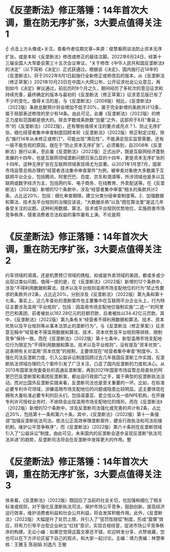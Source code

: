 # 《反垄断法》修正落锤：14年首次大调，重在防无序扩张，3大要点值得关注1

☝ 点击上方头像或+关注，查看作者往期文章~来源：俊慧看网谈法防止资本无序扩张，或是本轮《反垄断法》修改或修正的最佳注脚。2022年6月24日，经第十三届全国人大常委会第三十五次会议审议，“关于修改《中华人民共和国反垄断法》的决定”（以下简称《决定》）正式获通过。根据该《决定》，国内施行近14年的《反垄断法》，将于2022年8月1日起施行全新修正或修改后的版本。从《反垄断法（修正草案）》2021年10月23日在中国人大网公布，公开征求社会公众意见，再到如今《决定》审议通过，前后历时8个月之久，期间经历了多轮次的意见征求和持续完善，最终确定的版本与最初的《反垄断法（修正草案）》征求意见版已有了不少的变化。值得关注的是，与《反垄断法》（2008版）相比，《反垄断法》（2022版）条款总数预计将会增加不低于20%，属于完全新增的条款共计12条，属于局部表述修改的至少有14条。由此可见，此番《反垄断法》（2022版）的修正力度和范围都是很大的。除去字数或条款数“加量”之外，这部将于8月“重装上市”的《反垄断法》（2022版），还有哪些值得关注的要点或亮点？1、防止无序扩张，细化经营者集中审查制度回顾本轮《反垄断法》（2022版）修正制定过程，除去“施行14年从未修正或修订”，可能出现“滞后性”，不能满足现实监管需要。还有一层不能忽视的原因，就在于“防止资本无序扩张”。必须看到，自2008年《反垄断法》施行以来，至此番《反垄断法》（2022版）正式出炉，既是互联网经济蓬勃发展的十四年，也是互联网领域垄断问题日渐凸显的十四年，更是资本无序扩张的十四年。这种无序扩张在互联网领域表现得尤为显著。以2021年1月至7月，国家市场监管总局办理的“经营者违法集中审查案件”为例，被审查对象绝大多数属于互联网平台企业，包括腾讯、阿里巴巴、百度、京东和滴滴等，所涉领域也是多以互联网或数字经济为主，包括网约车、电子商务、在线教育、外卖配送等。在《反垄断法》（2022版）新增的12个条款中，涉及“经营者集中审查”相关的条款共计2条，占比近20%，包括：细化审查期限，建立分类分级审查制度等。2、加强数据和算法、技术及平台规则的治理应该说，“大数据杀熟”以及“困在算法里”是这几年备受关注的议题。这种利用数据、算法、技术或平台规则优势地位，实施损害市场竞争秩序，侵害消费者合法权益的事件屡有上演。不论是网

# 《反垄断法》修正落锤：14年首次大调，重在防无序扩张，3大要点值得关注2

约车领域的滴滴，还是机票预订领域的携程，抑或是外卖领域的美团，都或多或少出现过类似问题。值得一提的是，在《反垄断法》（2022版）新增的12个条款中，涉及“不得利用数据和算法、技术以及平台规则滥用市场支配地位的行为”禁止性要求的条款共计2条，占比近20%，分别涉及《反垄断法》（2022版）第九条和第十七条。事实上，近几年查处的垄断案件也主要集中在互联网平台企业头上，行为特征主要涉及滥用“平台规则”，包括：因滥用市场支配地位强制实施“二选一”的阿里巴巴和美团，前者被处以182.28亿元的巨额罚款，后者被处以34.42亿元罚款。其中，《反垄断法》（2022版）第九条有关“经营者不得利用数据和算法、技术、资本优势以及平台规则等从事本法禁止的垄断行为”，与《反垄断法（修正草案）》征求意见稿中“经营者不得滥用数据和算法、技术、资本优势及平台规则等排除、限制竞争”保持一致。而在《反垄断法》（2022版）第十七条中，新型滥用市场支配地位行为限定为“不得利用数据和算法、技术以及平台规则”，没有提及“资本优势”。这表明有关对滥用“资本优势”的规制，主要体现在“经营者集中审查”制度中。3、强化司法反垄断力度，引入公益诉讼制度回顾过去几年我国反垄断工作实践，反垄断执法领域办理的几个案件引发了广泛关注，凸显了国内反垄断的力度和决心。从2013年国家发改委查处的高通反垄断案，再到2021年国家市场监管总局查处的阿里巴巴反垄断案和美团反垄断案，都出自行政部门之手，属于典型的反垄断执法活动。而对比国外反垄断实践来看，反垄断司法也是至关重要的一环。比如，在标准必要专利许可领域，涉嫌滥用市场支配地位的问题或隐患比较明显。这主要体现在拥有大量标准必要专利的巨头们，包括诺基亚、爱立信以及一些NPE机构，在开展专利许可授权业务时，不排除会出现滥用市场支配地位的情形。而在《反垄断法》（2022版）新增的12个条款中，涉及反垄断司法强化或完善的共计有2条，占比近20%，包括第十一条和第六十条。其中，《反垄断法》（2022版）第十一条强调“加强反垄断执法司法，依法公正高效审理垄断案件，健全行政执法和司法衔接机制，维护公平竞争秩序”，而《反垄断法》（2022版）第六十条则在反垄断领域引入了“公益诉讼”制度。由此可见，未来国内的反垄断会逐步呈现反垄断“执法司法并进”的趋势，反垄断司法将会在反垄断中发挥更大的作用。整

# 《反垄断法》修正落锤：14年首次大调，重在防无序扩张，3大要点值得关注3

体来看，《反垄断法》（2022版）既回应了当前的社会关切，也加强和细化了相关标准或规则，对于强化反垄断执法司法，保护市场公平竞争，鼓励创新，提高经济运行效率，维护消费者利益和社会公共利益，将会发挥积极作用。此外，《反垄断法》（2022版）大幅提升了处罚上限，并引入了“惩罚性赔偿”制度，形成“震慑”效应，将有力引导平台型企业树立“红线”意识，实现合规经营，促进市场公平竞争秩序的构建。无讼小编：如果您觉得这篇文章还不错，欢迎转发分享、点赞收藏，您也可以在下方评论区留下自己的观点，和大家一起讨论。主编：靖力责编：林慧审核：王雅玉 陈丽娟 刘逸凡 王敬

